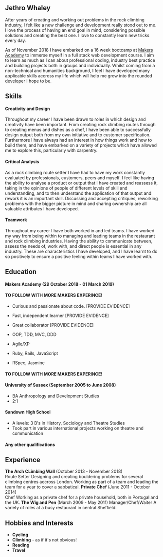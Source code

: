 ## Jethro Whaley

After years of creating and working out problems in the rock climbing industry, I felt like a new challenge and development really stood out to me. I love the process of having an end goal in mind, considering possible solutions and creating the best one. I love to constantly learn new tricks every day. 

As of November 2018 I have embarked on a 16 week bootcamp at [Makers Academy](https://makers.tech/) to immerse myself in a full stack web development course. I aim to learn as much as I can about professional coding, industry best practice and building projects both in groups and individually. Whilst coming from a non-technical and humanities background, I feel I have developed many applicable skills accross my life which will help me grow into the rounded developer I hope to be.

## Skills
 
#### Creativity and Design

Throughout my career I have been drawn to roles in which design and creativity have been important. From creating rock climbing routes through to creating menus and dishes as a chef, I have been able to successfully design output both from my own initiative and to customer specification. Furthermore I have always had an interest in how things work and how to build them, and have embarked on a variety of projects which have allowed me to explore this, particularly with carpentry.

#### Critical Analysis

As a rock climbing route setter I have had to have my work constantly evaluated by professionals, customers, peers and myself. I feel like having the ability to analyse a product or output that I have created and reassess it, taking in the opinions of people of different levels of skill and understanding, and to then understand the application of that output and rework it is an important skill. Discussing and accepting critiques, reworking problems with the bigger picture in mind and sharing ownership are all valuable attributes I have developed.

#### Teamwork

Throughout my career I have both worked in and led teams. I have worked my way from being within to managing and leading teams in the restaurant and rock climbing industries. Having the ability to communicate between, assess the needs of, work with, and direct people is essential in any industry. These are characteristics I have developed, and I have learnt to do so positively to ensure a positive feeling within teams I have worked with.

## Education

#### Makers Academy (29 October 2018 - 01 March 2019)

#### TO FOLLOW WITH MORE MAKERS EXPERINCE!
- Curious and passionate about code. [PROVIDE EVIDENCE]
- Fast, independent learner [PROVIDE EVIDENCE]
- Great collaborator [PROVIDE EVIDENCE]

- OOP, TDD, MVC, DDD
- Agile/XP
- Ruby, Rails, JavaScript
- RSpec, Jasmine
#### TO FOLLOW WITH MORE MAKERS EXPERINCE!

#### University of Sussex (September 2005 to June 2008)

- BA Anthropology and Development Studies
- 2:1

#### Sandown High School

- A levels: 3 B's in History, Sociology and Theatre Studies
- Took part in various international projects working on theatre and communication

#### Any other qualifications

## Experience

**The Arch CLimbing Wall** (October 2013 - November 2018)    
Route Setter
Designing and creating bouldering problems for several climbing centres accross London. Working as part of a team and leading the team for a year to cover a sabbatical.
**Private Chef** (June 2011 - October 2014)   
Chef
Working as a private chef for a private household, both in Portugal and the UK.
**The Wig and Pen** (March 2009 - May 2011)
Manager/Chef/Waiter
A variety of roles at a busy restaurant in central Sheffield.

## Hobbies and Interests

- **Cycling**
- **Climbing** - as if it's not obvious!
- **Reading**
- **Travel**



